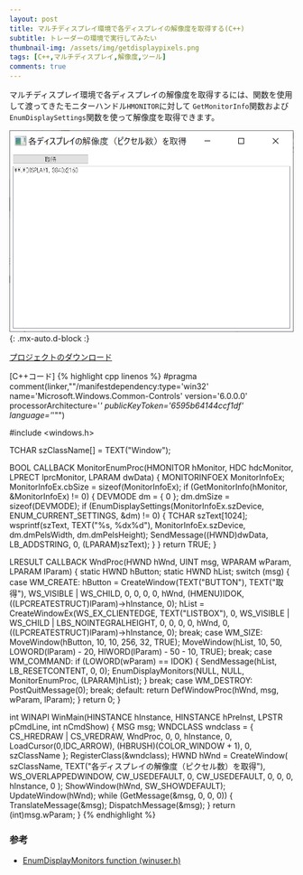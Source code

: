 ```yaml
---
layout: post
title: マルチディスプレイ環境で各ディスプレイの解像度を取得する(C++)
subtitle: トレーダーの環境で実行してみたい
thumbnail-img: /assets/img/getdisplaypixels.png
tags: [C++,マルチディスプレイ,解像度,ツール]
comments: true
---
```


マルチディスプレイ環境で各ディスプレイの解像度を取得するには、関数を使用して渡ってきたモニターハンドル`HMONITOR`に対して
`GetMonitorInfo`関数および`EnumDisplaySettings`関数を使って解像度を取得できます。

![](/assets/img/getdisplaypixels.png){: .mx-auto.d-block :}

[プロジェクトのダウンロード](https://github.com/kenjinote/GetDisplayPixels/archive/master.zip)

[C++コード]
{% highlight cpp linenos %}
#pragma comment(linker,"\"/manifestdependency:type='win32' name='Microsoft.Windows.Common-Controls' version='6.0.0.0' processorArchitecture='*' publicKeyToken='6595b64144ccf1df' language='*'\"")

#include <windows.h>

TCHAR szClassName[] = TEXT("Window");

BOOL CALLBACK MonitorEnumProc(HMONITOR hMonitor, HDC hdcMonitor, LPRECT lprcMonitor, LPARAM dwData)
{
  MONITORINFOEX MonitorInfoEx;
  MonitorInfoEx.cbSize = sizeof(MonitorInfoEx);
  if (GetMonitorInfo(hMonitor, &MonitorInfoEx) != 0)
  {
    DEVMODE dm = { 0 };
    dm.dmSize = sizeof(DEVMODE);
    if (EnumDisplaySettings(MonitorInfoEx.szDevice, ENUM_CURRENT_SETTINGS, &dm) != 0)
    {
      TCHAR szText[1024];
      wsprintf(szText, TEXT("%s, %dx%d"), MonitorInfoEx.szDevice, dm.dmPelsWidth, dm.dmPelsHeight);
      SendMessage((HWND)dwData, LB_ADDSTRING, 0, (LPARAM)szText);
    }
  }
  return TRUE;
}

LRESULT CALLBACK WndProc(HWND hWnd, UINT msg, WPARAM wParam, LPARAM lParam)
{
  static HWND hButton;
  static HWND hList;
  switch (msg)
  {
  case WM_CREATE:
    hButton = CreateWindow(TEXT("BUTTON"), TEXT("取得"), WS_VISIBLE | WS_CHILD, 0, 0, 0, 0, hWnd, (HMENU)IDOK, ((LPCREATESTRUCT)lParam)->hInstance, 0);
    hList = CreateWindowEx(WS_EX_CLIENTEDGE, TEXT("LISTBOX"), 0, WS_VISIBLE | WS_CHILD | LBS_NOINTEGRALHEIGHT, 0, 0, 0, 0, hWnd, 0, ((LPCREATESTRUCT)lParam)->hInstance, 0);
    break;
  case WM_SIZE:
    MoveWindow(hButton, 10, 10, 256, 32, TRUE);
    MoveWindow(hList, 10, 50, LOWORD(lParam) - 20, HIWORD(lParam) - 50 - 10, TRUE);
    break;
  case WM_COMMAND:
    if (LOWORD(wParam) == IDOK)
    {
      SendMessage(hList, LB_RESETCONTENT, 0, 0);
      EnumDisplayMonitors(NULL, NULL, MonitorEnumProc, (LPARAM)hList);
    }
    break;
  case WM_DESTROY:
    PostQuitMessage(0);
    break;
  default:
    return DefWindowProc(hWnd, msg, wParam, lParam);
  }
  return 0;
}

int WINAPI WinMain(HINSTANCE hInstance, HINSTANCE hPreInst, LPSTR pCmdLine, int nCmdShow)
{
  MSG msg;
  WNDCLASS wndclass = {
    CS_HREDRAW | CS_VREDRAW,
    WndProc,
    0,
    0,
    hInstance,
    0,
    LoadCursor(0,IDC_ARROW),
    (HBRUSH)(COLOR_WINDOW + 1),
    0,
    szClassName
  };
  RegisterClass(&wndclass);
  HWND hWnd = CreateWindow(
    szClassName,
    TEXT("各ディスプレイの解像度（ピクセル数）を取得"),
    WS_OVERLAPPEDWINDOW,
    CW_USEDEFAULT,
    0,
    CW_USEDEFAULT,
    0,
    0,
    0,
    hInstance,
    0
  );
  ShowWindow(hWnd, SW_SHOWDEFAULT);
  UpdateWindow(hWnd);
  while (GetMessage(&msg, 0, 0, 0))
  {
    TranslateMessage(&msg);
    DispatchMessage(&msg);
  }
  return (int)msg.wParam;
}
{% endhighlight %}

###   参考
- [EnumDisplayMonitors function (winuser.h)](https://docs.microsoft.com/en-us/windows/win32/api/winuser/nf-winuser-enumdisplaymonitors)
